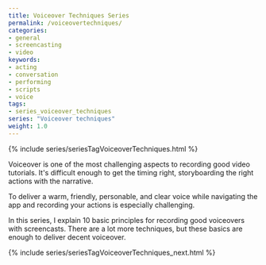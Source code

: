 ```yaml
---
title: Voiceover Techniques Series
permalink: /voiceovertechniques/
categories:
- general
- screencasting
- video
keywords:
- acting
- conversation
- performing
- scripts
- voice
tags:
- series_voiceover_techniques
series: "Voiceover techniques"
weight: 1.0
---
```

{% include series/seriesTagVoiceoverTechniques.html %}

Voiceover is one of the most challenging aspects to recording good video tutorials. It's difficult enough to get the timing right, storyboarding the right actions with the narrative. 

To deliver a warm, friendly, personable, and clear voice while navigating the app and recording your actions is especially challenging. 

In this series, I explain 10 basic principles for recording good voiceovers with screencasts. There are a lot more techniques, but these basics are enough to deliver decent voiceover.

{% include series/seriesTagVoiceoverTechniques_next.html %}
